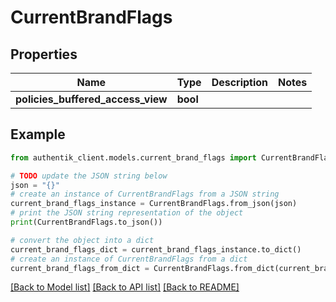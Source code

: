# CurrentBrandFlags


## Properties

Name | Type | Description | Notes
------------ | ------------- | ------------- | -------------
**policies_buffered_access_view** | **bool** |  | 

## Example

```python
from authentik_client.models.current_brand_flags import CurrentBrandFlags

# TODO update the JSON string below
json = "{}"
# create an instance of CurrentBrandFlags from a JSON string
current_brand_flags_instance = CurrentBrandFlags.from_json(json)
# print the JSON string representation of the object
print(CurrentBrandFlags.to_json())

# convert the object into a dict
current_brand_flags_dict = current_brand_flags_instance.to_dict()
# create an instance of CurrentBrandFlags from a dict
current_brand_flags_from_dict = CurrentBrandFlags.from_dict(current_brand_flags_dict)
```
[[Back to Model list]](../README.md#documentation-for-models) [[Back to API list]](../README.md#documentation-for-api-endpoints) [[Back to README]](../README.md)


